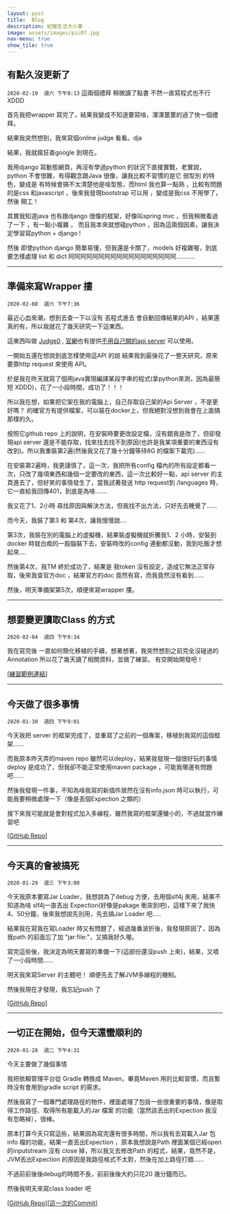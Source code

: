 ```yaml
---
layout: post
title:  Blog
description: 紀錄生活大小事
image: assets/images/pic07.jpg
nav-menu: true
show_tile: true
---
```


## 有點久沒更新了
```2020-02-19  週六 下午8:13```
這兩個禮拜 稍微讀了點書 不然一直寫程式也不行 XDDD

首先我把wrapper 寫完了，結果我變成不知道要寫啥，渾渾噩噩的過了快一個禮拜。

結果我突然想到，我來寫個online judge 看看。dja

結果，我就瘋狂查google 到現在。

我用django 寫動態網頁，再沒有學過python 的狀況下直接實戰，老實說，python 不會很難，有得觀念跟Java 很像，讓我比較不習慣的是它 弱型別 的特色，變成是 有時候會搞不太清楚他是啥型態，而html 我也算一點熟 ，比較有問題的是css 和javascript ，後來我發現bootstrap 可以用 ，變成是我css 不用學了，然後 開工！

其實我知道java 也有跟django 很像的框架，好像叫spring mvc ，但我稍微看過了一下 ，有一點小複雜 ， 而且我本來就想碰python ，因為這兩個因素，讓我決定學習寫python + django !

然後 即使python django 簡單易懂，但我還是卡關了，models 好複雜喔，到底要怎樣處理 list 和 dict 阿阿阿阿阿阿阿阿阿阿阿阿阿阿阿阿阿阿...........


- - - 

## 準備來寫Wrapper 摟
```2020-02-08  週六 下午7:36```

最近心血來潮，想到去查一下以沒有 丟程式進去 會自動回傳結果的API ，結果還真的有，所以我就花了幾天研究一下這東西。

這東西叫做 [Judge0](https://github.com/judge0/api) , [官網](https://judge0.com)也有提供[不用自己開的api server](https://api.judge0.com) 可以使用。

一開始五還在想說到底怎樣使用這API 的說 結果我到最後花了一整天研究，原來要靠http request 來使用 API。

於是我在昨天就寫了個用java實現編譯某段字串的程式(拿python來測，因為最簡短 XDDD)，花了一小段時間，成功了！！！

所以我在想，如果把它架在我的電腦上，自己存取自己架的Api Server ，不是更好嗎？  的確官方有提供檔案，可以裝在docker上，但我絕對沒想到我會在上面搞那樣的久。

按照它github repo 上的說明，在安裝時要更改設定檔，沒有錯我是改了，但卻發現api server 還是不能存取，找來找去找不到原因(也許是我某項重要的東西沒有改到)。所以我重裝第2遍(然後我又花了幾十分鐘等待8G 的檔案下載完)......

在安裝第2遍時，我更謹慎了，這一次，我把所有config 檔內的所有設定都看一次，只改了幾項東西和幾個一定要改的東西，這一次比較好一點，api server 的主頁進去了，但好笑的事情發生了，當我試著發送 http request到 /languages 時，它一直給我回傳401，到底是為啥.......

我又花了1、2小時 尋找原因與解決方法，但我找不出方法，只好先去睡覺了......

而今天，我裝了第3 和 第4次，讓我慢慢說....

第3次，我裝在別的電腦上的虛擬機，結果裝虛擬機就折騰我1、2 小時，安裝到docker 時就白痴的一股腦裝下去，安裝時改的config 連動都沒動，我到吃飯才想起來....

然後第4次，我TM 終於成功了，結果是 我token 沒有設定，造成它無法正常存取，後來我查官方doc ，結果官方的doc 竟然有寫，而我竟然沒有看到......

然後，明天準備架第5次，順便來寫wrapper 摟。

- - - 

## 想要變更讀取Class 的方式
```2020-02-04  週四 下午8:34```

我在寫完後 一直如何簡化移植的手續，想著想著，我突然想到之前完全沒碰過的Annotation 所以花了幾天讀了相關資料，並做了練習。
有空開始開發吧！
 
[[練習範例連結](https://repl.it/@bbeenn1227/AnnotationPractice2)]

- - -

## 今天做了很多事情
```2020-01-30  週四 下午9:01```

今天我把 server 的框架完成了，並重寫了之前的一個專案，移植到我寫的這個框架......

而我原本昨天弄的maven repo 雖然可以deploy，結果我發現一個很好玩的事情deploy 是成功了，但我卻不能正常使用maven package ，可能我哪邊有問題吧......

然後我發現一件事，不知為啥我寫的新插件居然在沒有info.json 時可以執行，可能我要稍微處理一下（像是丟個Expection 之類的）

接下來我可能就是會對程式加入多線程，雖然我寫的框架還蠻小的，不過就當作練習吧

[[GitHub Repo](https://github.com/bloodnighttw/JDAwP)]

- - -

## 今天真的會被搞死
```2020-01-29  週三 下午3:00```

今天我原本要寫Jar Loader，我想說為了debug 方便，去用個slf4j 來用，結果不知道為啥 slf4j一直丟出 Expection(好像是pakage 衝突到吧)，這樣下來了我快4、50分鐘，後來我想說先別用，先去搞Jar Loader 吧.....

結果我在寫我在寫Loader 時又有問題了，經過幾番波折後，我發現原因了，因為我path 的前面忘了加 "jar:file:"，又搞我好久喔。

寫完這些後，我決定為明天要寫的準備一下(這部份還沒push 上來)，結果，又噴了一小段時間......

明天我來寫Server 的主體吧！ 順便先去了解JVM多線程的機制。

然後我現在才發現，我忘記push 了

[[GitHub Repo](https://github.com/bloodnighttw/JDAwP)]

- - -

## 一切正在開始，但今天還蠻順利的  
```2020-01-28  週二 下午4:31```

今天主要做了幾個事情

我把依賴管理平台從 Gradle 轉換成 Maven，畢竟Maven 用的比較習慣，而且暫時沒有會用到gradle script 的需求。

然後我寫了一個專門處理路徑的物件，裡面處理了包掛一些很重要的事情，像是取得工作路徑、取得所有能載入的Jar 檔案 的功能（當然該丟出的Expection 我沒有忽略掉），很棒。

原本打算今天只寫這些，結果因為寫完還有很多時間，所以我有去寫載入Jar 包info 檔的功能，結果一直丟出Expection ，原本我想說是Path 裡面某個已經open 的inputstream 沒有 close 掉，所以我又去修改Path 的程式，結果，竟然不是，JVM丟出Expection 的原因是我路徑格式不太對，然後在加上路徑打錯......

不過前前後後debug的時間不長，前前後後大約只花20 幾分鐘而已。

然後我明天來寫class loader 吧

[[GitHub Repo](https://github.com/bloodnighttw/JDAwP)][[這一次的Commit](https://github.com/bloodnighttw/JDAwP/commit/d7d93f1c47dc77db78bde7a70cc99a503303d3dc)]

